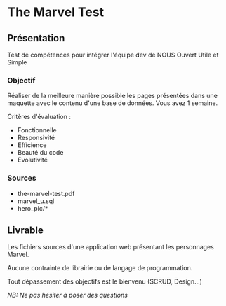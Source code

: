 # The Marvel Test

## Présentation

Test de compétences pour intégrer l'équipe dev de NOUS Ouvert Utile et Simple

### Objectif

Réaliser de la meilleure manière possible les pages présentées dans une maquette avec le contenu d'une base de données.
Vous avez 1 semaine.

Critères d'évaluation :

* Fonctionnelle
* Responsivité
* Efficience
* Beauté du code
* Évolutivité

### Sources

* the-marvel-test.pdf
* marvel_u.sql
* hero_pic/*


## Livrable

Les fichiers sources d'une application web présentant les personnages Marvel.

Aucune contrainte de librairie ou de langage de programmation.

Tout dépassement des objectifs est le bienvenu (SCRUD, Design…)

_NB: Ne pas hésiter à poser des questions_
